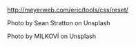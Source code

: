 ﻿http://meyerweb.com/eric/tools/css/reset/ 

Photo by Sean Stratton on Unsplash


Photo by MILKOVÍ on Unsplash
